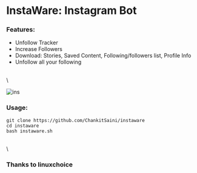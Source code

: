 # InstaWare: Instagram Bot

### Features:
+ Unfollow Tracker
+ Increase Followers
+ Download: Stories, Saved Content, Following/followers list, Profile Info
+ Unfollow all your following 

​\
​\

![ins](https://telegra.ph/file/f91e99c76757f182e0a74.jpg)


### Usage:
```
git clone https://github.com/ChankitSaini/instaware
cd instaware
bash instaware.sh
```
​\
​\

### Thanks to linuxchoice

